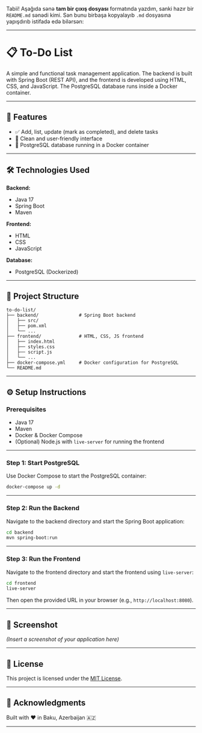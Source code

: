 Tabii! Aşağıda sənə **tam bir çıxış dosyası** formatında yazdım, sanki hazır bir `README.md` sənədi kimi. Sən bunu birbaşa kopyalayıb `.md` dosyasına yapışdırıb istifadə edə bilərsən:

---

# 📋 To-Do List

A simple and functional task management application. The backend is built with Spring Boot (REST API), and the frontend is developed using HTML, CSS, and JavaScript. The PostgreSQL database runs inside a Docker container.

---

## 🚀 Features

- ✅ Add, list, update (mark as completed), and delete tasks  
- 🎯 Clean and user-friendly interface  
- 🐘 PostgreSQL database running in a Docker container  

---

## 🛠️ Technologies Used

**Backend:**
- Java 17  
- Spring Boot  
- Maven  

**Frontend:**
- HTML  
- CSS  
- JavaScript  

**Database:**
- PostgreSQL (Dockerized)

---

## 📂 Project Structure

```
to-do-list/
├── backend/               # Spring Boot backend
│   ├── src/
│   ├── pom.xml
│   └── ...
├── frontend/              # HTML, CSS, JS frontend
│   ├── index.html
│   ├── styles.css
│   ├── script.js
│   └── ...
├── docker-compose.yml     # Docker configuration for PostgreSQL
└── README.md
```

---

## ⚙️ Setup Instructions

### Prerequisites

- Java 17  
- Maven  
- Docker & Docker Compose  
- (Optional) Node.js with `live-server` for running the frontend  

---

### Step 1: Start PostgreSQL

Use Docker Compose to start the PostgreSQL container:

```bash
docker-compose up -d
```

---

### Step 2: Run the Backend

Navigate to the backend directory and start the Spring Boot application:

```bash
cd backend
mvn spring-boot:run
```

---

### Step 3: Run the Frontend

Navigate to the frontend directory and start the frontend using `live-server`:

```bash
cd frontend
live-server
```

Then open the provided URL in your browser (e.g., `http://localhost:8080`).

---

## 📸 Screenshot

*(Insert a screenshot of your application here)*

---

## 📜 License

This project is licensed under the [MIT License](LICENSE).

---

## 🙌 Acknowledgments

Built with ❤️ in Baku, Azerbaijan 🇦🇿

---
